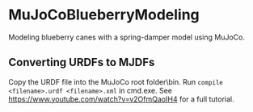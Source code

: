 # MuJoCoBlueberryModeling
Modeling blueberry canes with a spring-damper model using MuJoCo.

## Converting URDFs to MJDFs

Copy the URDF file into the MuJoCo root folder\bin. Run `compile <filename>.urdf <filename>.xml` in cmd.exe. See https://www.youtube.com/watch?v=v2OfmQaoIH4 for a full tutorial. 
